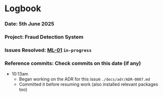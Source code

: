 # Logbook
### Date: 5th June 2025
### Project: Fraud Detection System
### Issues Resolved: [ML-01](https://github.com/EsosaOrumwese/fraud-detection-system/issues/8) `in-progress`
### Reference commits: Check commits on this date (if any)

* 10:13am
  * Began working on the ADR for this issue `./docs/adr/ADR-0007.md`
  * Committed it before resuming work (also installed relevant packages too)